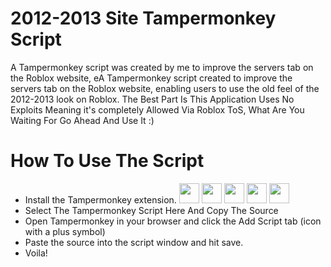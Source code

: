 # 2012-2013 Site Tampermonkey Script
A Tampermonkey script was created by me to improve the servers tab on the Roblox website, eA Tampermonkey script created to improve the servers tab on the Roblox website, enabling users to use the old feel of the 2012-2013 look on Roblox. The Best Part Is This Application Uses No Exploits Meaning it's completely Allowed Via Roblox ToS, What Are You Waiting For Go Ahead And Use It :)
# How To Use The Script
- Install the Tampermonkey extension. <a href=https://chrome.google.com/webstore/detail/tampermonkey/dhdgffkkebhmkfjojejmpbldmpobfkfo> <img width ='32px' height='32px' src ='https://www.google.com/chrome/static/images/chrome-logo_112px.svg'></a> <a href=https://microsoftedge.microsoft.com/addons/detail/iikmkjmpaadaobahmlepeloendndfphd> <img width ='32px' height='32px' src ='https://images-eds-ssl.xboxlive.com/image?url=4rt9.lXDC4H_93laV1_eHM0OYfiFeMI2p9MWie0CvL99U4GA1gf6_kayTt_kBblFwHwo8BW8JXlqfnYxKPmmBUbEzDj92PeDmMEzd7ZShyiHvhmylZjgOxiEn5b_XO9At7Q87DEaWXZf6HpdkdCpK2zI5sMGpIAIUNk4JDlRRJA-&format=source'></a> <a href=https://addons.mozilla.org/en-US/firefox/addon/tampermonkey/> <img width ='32px' height='32px' src ='https://upload.wikimedia.org/wikipedia/commons/thumb/a/a0/Firefox_logo%2C_2019.svg/1200px-Firefox_logo%2C_2019.svg.png'></a> <a href=https://apps.apple.com/us/app/tampermonkey/id1482490089> <img width ='32px' height='32px' src ='https://cdn.osxdaily.com/wp-content/uploads/2013/11/finder.png'></a> <a href=https://addons.opera.com/en/extensions/details/tampermonkey-beta/> <img width ='32px' height='32px' src ='https://upload.wikimedia.org/wikipedia/commons/thumb/4/49/Opera_2015_icon.svg/1200px-Opera_2015_icon.svg.png'></a>
- Select The Tampermonkey Script Here And Copy The Source
- Open Tampermonkey in your browser and click the Add Script tab (icon with a plus symbol)
- Paste the source into the script window and hit save.
- Voila!
